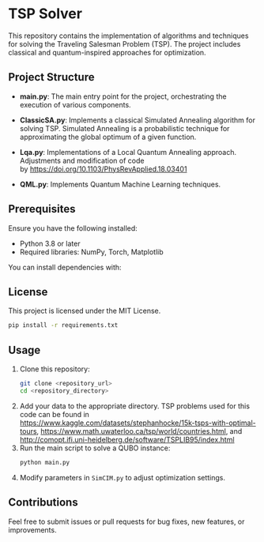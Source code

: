 # TSP Solver

This repository contains the implementation of algorithms and techniques for solving the Traveling Salesman Problem (TSP). The project includes classical and quantum-inspired approaches for optimization.

## Project Structure

- **main.py**: The main entry point for the project, orchestrating the execution of various components.

- **ClassicSA.py**: Implements a classical Simulated Annealing algorithm for solving TSP. Simulated Annealing is a probabilistic technique for approximating the global optimum of a given function.

- **Lqa.py**: Implementations of a Local Quantum Annealing approach. Adjustments and modification of code by https://doi.org/10.1103/PhysRevApplied.18.03401

- **QML.py**: Implements Quantum Machine Learning techniques.
  
## Prerequisites

Ensure you have the following installed:

- Python 3.8 or later
- Required libraries: NumPy, Torch, Matplotlib

You can install dependencies with:

## License

This project is licensed under the MIT License.

```bash
pip install -r requirements.txt
```

## Usage

1. Clone this repository:
    ```bash
    git clone <repository_url>
    cd <repository_directory>
    ```
2. Add your data to the appropriate directory. TSP problems used for this code can be found in https://www.kaggle.com/datasets/stephanhocke/15k-tsps-with-optimal-tours, https://www.math.uwaterloo.ca/tsp/world/countries.html, and http://comopt.ifi.uni-heidelberg.de/software/TSPLIB95/index.html
3. Run the main script to solve a QUBO instance:
    ```bash
    python main.py
    ```
4. Modify parameters in `SimCIM.py` to adjust optimization settings.

## Contributions

Feel free to submit issues or pull requests for bug fixes, new features, or improvements.

